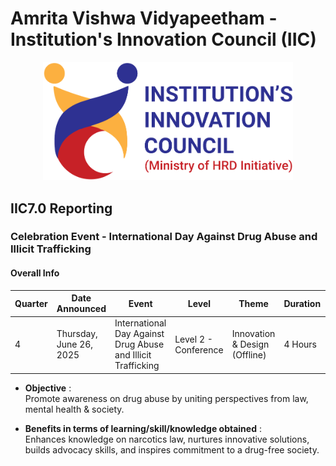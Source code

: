 # Amrita Vishwa Vidyapeetham - Institution's Innovation Council (IIC)

<p align="center">
  <img src="https://raw.githubusercontent.com/AVV-IIC/Admin/refs/heads/main/Assets/logo/IIC.png" alt="IIC Logo" width=400 />
</p>

## IIC7.0 Reporting
### Celebration Event - International Day Against Drug Abuse and Illicit Trafficking  

#### Overall Info  

| Quarter | Date Announced | Event | Level | Theme | Duration | Date Conducted | Participants | Teams | Faculty | Contact | Organiser |
|---------|----------------|-------|-------|-------|----------|----------------|--------------|-------|---------|---------|-----------|
| 4 | Thursday, June 26, 2025 | International Day Against Drug Abuse and Illicit Trafficking | Level 2 - Conference | Innovation & Design (Offline) | 4 Hours | Thursday, June 26, 2025 | 100 | 10 | 8 | - | Student Council |

- **Objective** :  
  Promote awareness on drug abuse by uniting perspectives from law, mental health & society.  

- **Benefits in terms of learning/skill/knowledge obtained** :  
  Enhances knowledge on narcotics law, nurtures innovative solutions, builds advocacy skills, and inspires commitment to a drug-free society.  
